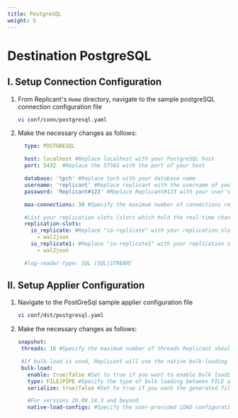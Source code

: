 ```yaml
---
title: PostgreSQL
weight: 5
---
```

# Destination PostgreSQL

## I. Setup Connection Configuration

1. From Replicant's ```Home``` directory, navigate to the sample postgreSQL connection configuration file
    ```BASH
    vi conf/conn/postgresql.yaml
    ```
2. Make the necessary changes as follows:  
    ```YAML
      type: POSTGRESQL

      host: localhost #Replace localhost with your PostgreSQL host
      port: 5432  #Replace the 57565 with the port of your host

      database: 'tpch' #Replace tpch with your database name
      username: 'replicant' #Replace replicant with the username of your user that connects to your PostgreSQL server
      password: 'Replicant#123' #Replace Replicant#123 with your user's password

      max-connections: 30 #Specify the maximum number of connections replicant can open in PostgreSQL

      #List your replication slots (slots which hold the real-time changes of the source database) as follows
      replication-slots:
        io_replicate: #Replace "io-replicate" with your replication slot name
          - wal2json
        io_replicate1: #Replace "io-replicate1" with your replication slot name
          - wal2json

      #log-reader-type: SQL [SQL|STREAM]
    ```

## II. Setup Applier Configuration

1. Navigate to the PostGreSql sample applier configuration file
    ```BASH
    vi conf/dst/postgresql.yaml    
    ```
2. Make the necessary changes as follows:
    ```YAML
    snapshot:
     threads: 16 #Specify the maximum number of threads Replicant should use for writing to the target

     #If bulk-load is used, Replicant will use the native bulk-loading capabilities of the target database
     bulk-load:
       enable: true|false #Set to true if you want to enable bulk loading
       type: FILE|PIPE #Specify the type of bulk loading between FILE and PIPE
       serialize: true|false #Set to true if you want the generated files to be applied in serial/parallel fashion

       #For versions 20.09.14.3 and beyond
       native-load-configs: #Specify the user-provided LOAD configuration string which will be appended to the s3 specific LOAD SQL command
    ```
